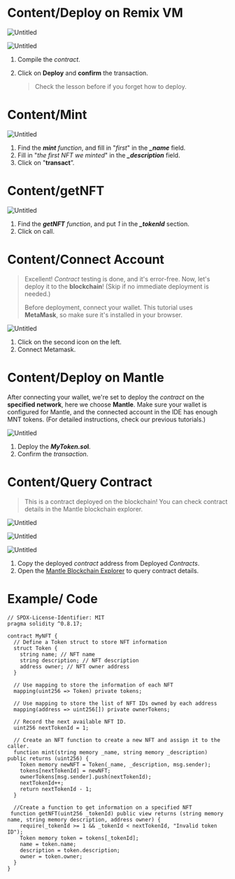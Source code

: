 # Content/Deploy on Remix VM

![Untitled](./img/6-1.png)

![Untitled](./img/6-2.png)

1. Compile the *contract*.
2.  Click on **Deploy** and **confirm** the transaction.
    
    > Check the lesson before if you forget how to deploy.
    > 

# Content/Mint

![Untitled](./img/6-3.png)

1. Find the ***mint** function*, and fill in "*first*" in the ***_name*** field.
2. Fill in "*the first NFT we minted*" in the ***_description*** field.
3. Click on "**transact**”.

# Content/getNFT

![Untitled](./img/6-4.png)

1. Find the ***getNFT** function*, and put *1* in the ***_tokenId*** section.
2. Click on call.

# Content/Connect Account

> Excellent! *Contract* testing is done, and it's error-free. Now, let's deploy it to the **blockchain**! (Skip if no immediate deployment is needed.)
> 
> 
> Before deployment, connect your wallet. This tutorial uses **MetaMask**, so make sure it's installed in your browser.
> 

![Untitled](./img/6-5.png)

1. Click on the second icon on the left.
2.  Connect Metamask.

# Content/Deploy on Mantle

After connecting your wallet, we're set to deploy the *contract* on the **specified network**, here we choose **Mantle**. Make sure your wallet is configured for Mantle, and the connected account in the IDE has enough MNT tokens. (For detailed instructions, check our previous tutorials.)

![Untitled](./img/6-6.png)

1. Deploy the ***MyToken.so*l**.
2. Confirm the *transaction*.

# Content/Query Contract

> This is a contract deployed on the blockchain! You can check contract details in the Mantle blockchain explorer.
> 

![Untitled](./img/6-7.png)

![Untitled](./img/6-8.png)

![Untitled](./img/6-9.png)

1. Copy the deployed *contract* address from Deployed *Contracts*.
2. Open the [Mantle Blockchain Explorer](https://explorer.testnet.mantle.xyz/) to query contract details.

# Example/ Code

```solidity
// SPDX-License-Identifier: MIT
pragma solidity ^0.8.17;

contract MyNFT {
  // Define a Token struct to store NFT information
  struct Token {
    string name; // NFT name
    string description; // NFT description
    address owner; // NFT owner address
  }

  // Use mapping to store the information of each NFT
  mapping(uint256 => Token) private tokens;

  // Use mapping to store the list of NFT IDs owned by each address
  mapping(address => uint256[]) private ownerTokens;

  // Record the next available NFT ID.
  uint256 nextTokenId = 1;

  // Create an NFT function to create a new NFT and assign it to the caller.
  function mint(string memory _name, string memory _description) public returns (uint256) {
    Token memory newNFT = Token(_name, _description, msg.sender);
    tokens[nextTokenId] = newNFT;
    ownerTokens[msg.sender].push(nextTokenId);
    nextTokenId++;
    return nextTokenId - 1;
  }

  //Create a function to get information on a specified NFT
 function getNFT(uint256 _tokenId) public view returns (string memory name, string memory description, address owner) {
    require(_tokenId >= 1 && _tokenId < nextTokenId, "Invalid token ID");
    Token memory token = tokens[_tokenId];
    name = token.name;
    description = token.description;
    owner = token.owner;
  }
}
```